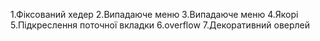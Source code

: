 1.Фіксований хедер
2.Випадаюче меню
3.Випадаюче меню
4.Якорі
5.Підкреслення поточної вкладки
6.overflow
7.Декоративний оверлей



